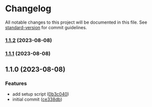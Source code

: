 # Changelog

All notable changes to this project will be documented in this file. See [standard-version](https://github.com/conventional-changelog/standard-version) for commit guidelines.

### [1.1.2](https://github.com/chris-warner/commitlint-test/compare/v1.1.1...v1.1.2) (2023-08-08)

### [1.1.1](https://github.com/chris-warner/commitlint-test/compare/v1.1.0...v1.1.1) (2023-08-08)

## 1.1.0 (2023-08-08)


### Features

* add setup script ([0b3c040](https://github.com/chris-warner/commitlint-test/commit/0b3c040e96f9cb37723ed0590ec83dc3f8b82a29))
* initial commit ([ce338db](https://github.com/chris-warner/commitlint-test/commit/ce338dbea67e5d041002991c65a0f62c1bf82d80))
